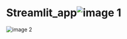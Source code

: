 # Streamlit_app![image 1](https://user-images.githubusercontent.com/77192056/183640417-bae9f556-12ad-422b-8443-03fdad50cdd1.JPG)
![image 2](https://user-images.githubusercontent.com/77192056/183640458-7d78ccea-b2b9-4d63-af80-329abf981481.JPG)
